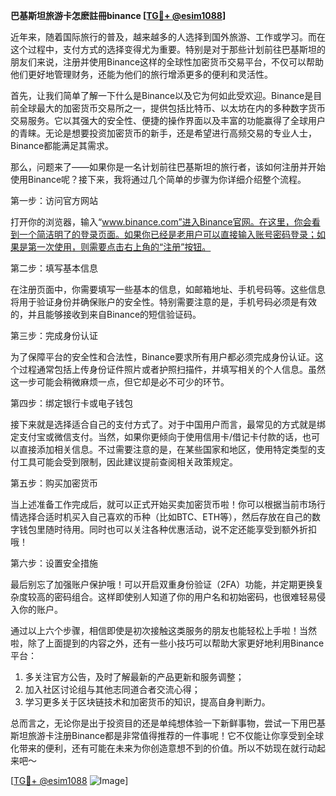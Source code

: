**巴基斯坦旅游卡怎麽註冊binance [[TG💪+ @esim1088](https://t.me/s/esim1088)]**

近年来，随着国际旅行的普及，越来越多的人选择到国外旅游、工作或学习。而在这个过程中，支付方式的选择变得尤为重要。特别是对于那些计划前往巴基斯坦的朋友们来说，注册并使用Binance这样的全球性加密货币交易平台，不仅可以帮助他们更好地管理财务，还能为他们的旅行增添更多的便利和灵活性。

首先，让我们简单了解一下什么是Binance以及它为何如此受欢迎。Binance是目前全球最大的加密货币交易所之一，提供包括比特币、以太坊在内的多种数字货币交易服务。它以其强大的安全性、便捷的操作界面以及丰富的功能赢得了全球用户的青睐。无论是想要投资加密货币的新手，还是希望进行高频交易的专业人士，Binance都能满足其需求。

那么，问题来了——如果你是一名计划前往巴基斯坦的旅行者，该如何注册并开始使用Binance呢？接下来，我将通过几个简单的步骤为你详细介绍整个流程。

第一步：访问官方网站

打开你的浏览器，输入“www.binance.com”进入Binance官网。在这里，你会看到一个简洁明了的登录页面。如果你已经是老用户可以直接输入账号密码登录；如果是第一次使用，则需要点击右上角的“注册”按钮。

第二步：填写基本信息

在注册页面中，你需要填写一些基本的信息，如邮箱地址、手机号码等。这些信息将用于验证身份并确保账户的安全性。特别需要注意的是，手机号码必须是有效的，并且能够接收到来自Binance的短信验证码。

第三步：完成身份认证

为了保障平台的安全性和合法性，Binance要求所有用户都必须完成身份认证。这个过程通常包括上传身份证件照片或者护照扫描件，并填写相关的个人信息。虽然这一步可能会稍微麻烦一点，但它却是必不可少的环节。

第四步：绑定银行卡或电子钱包

接下来就是选择适合自己的支付方式了。对于中国用户而言，最常见的方式就是绑定支付宝或微信支付。当然，如果你更倾向于使用信用卡/借记卡付款的话，也可以直接添加相关信息。不过需要注意的是，在某些国家和地区，使用特定类型的支付工具可能会受到限制，因此建议提前查阅相关政策规定。

第五步：购买加密货币

当上述准备工作完成后，就可以正式开始买卖加密货币啦！你可以根据当前市场行情选择合适时机买入自己喜欢的币种（比如BTC、ETH等），然后存放在自己的数字钱包里随时待用。同时也可以关注各种优惠活动，说不定还能享受到额外折扣哦！

第六步：设置安全措施

最后别忘了加强账户保护哦！可以开启双重身份验证（2FA）功能，并定期更换复杂度较高的密码组合。这样即使别人知道了你的用户名和初始密码，也很难轻易侵入你的账户。

通过以上六个步骤，相信即使是初次接触这类服务的朋友也能轻松上手啦！当然啦，除了上面提到的内容之外，还有一些小技巧可以帮助大家更好地利用Binance平台：

1. 多关注官方公告，及时了解最新的产品更新和服务调整；
2. 加入社区讨论组与其他志同道合者交流心得；
3. 学习更多关于区块链技术和加密货币的知识，提高自身判断力。

总而言之，无论你是出于投资目的还是单纯想体验一下新鲜事物，尝试一下用巴基斯坦旅游卡注册Binance都是非常值得推荐的一件事呢！它不仅能让你享受到全球化带来的便利，还有可能在未来为你创造意想不到的价值。所以不妨现在就行动起来吧～

[[TG💪+ @esim1088](https://t.me/s/esim1088) ![Image](https://i.postimg.cc/4NQfJmqS/Snipaste-2025-05-13-00-14-12.png)]